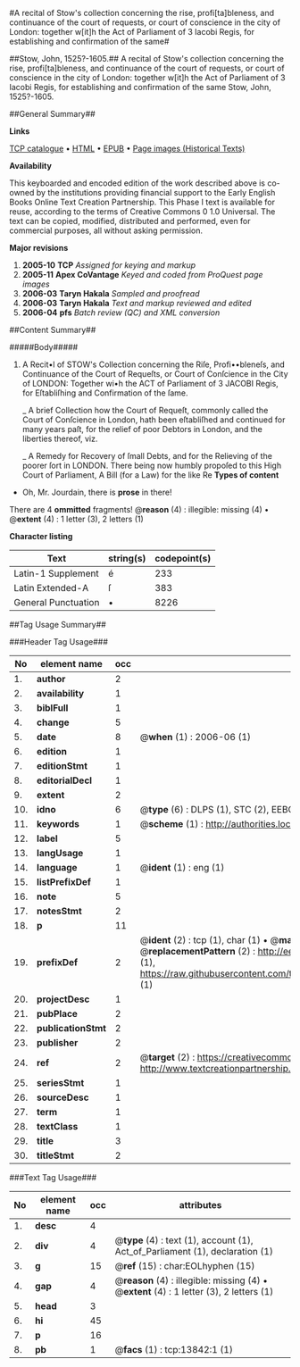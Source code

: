 #A recital of Stow's collection concerning the rise, profi[ta]bleness, and continuance of the court of requests, or court of conscience in the city of London: together w[it]h the Act of Parliament of 3 Iacobi Regis, for establishing and confirmation of the same#

##Stow, John, 1525?-1605.##
A recital of Stow's collection concerning the rise, profi[ta]bleness, and continuance of the court of requests, or court of conscience in the city of London: together w[it]h the Act of Parliament of 3 Iacobi Regis, for establishing and confirmation of the same
Stow, John, 1525?-1605.

##General Summary##

**Links**

[TCP catalogue](http://www.ota.ox.ac.uk/tcp/)  • 
[HTML](http://tei.it.ox.ac.uk/tcp/Texts-HTML/free/A13/A13054.html)  • 
[EPUB](http://tei.it.ox.ac.uk/tcp/Texts-EPUB/free/A13/A13054.epub) • 
[Page images (Historical Texts)](https://data.historicaltexts.jisc.ac.uk/view?pubId=eebo-99848729e&pageId=eebo-99848729e-13842-1)

**Availability**

This keyboarded and encoded edition of the
	       work described above is co-owned by the institutions
	       providing financial support to the Early English Books
	       Online Text Creation Partnership. This Phase I text is
	       available for reuse, according to the terms of Creative
	       Commons 0 1.0 Universal. The text can be copied,
	       modified, distributed and performed, even for
	       commercial purposes, all without asking permission.

**Major revisions**

1. __2005-10__ __TCP__ *Assigned for keying and markup*
1. __2005-11__ __Apex CoVantage__ *Keyed and coded from ProQuest page images*
1. __2006-03__ __Taryn Hakala__ *Sampled and proofread*
1. __2006-03__ __Taryn Hakala__ *Text and markup reviewed and edited*
1. __2006-04__ __pfs__ *Batch review (QC) and XML conversion*

##Content Summary##

#####Body#####

1. A Recit•l of STOW's Collection concerning the Riſe, Profi••bleneſs, and Continuance of the Court of Requeſts, or Court of Conſcience in the City of LONDON: Together wi•h the ACT of Parliament of 3 JACOBI Regis, for Eſtabliſhing and Confirmation of the ſame.

    _ A brief Collection how the Court of Requeſt, commonly called the Court of Conſcience in London, hath been eſtabliſhed and continued for many years paſt, for the relief of poor Debtors in London, and the liberties thereof, viz.

    _ A Remedy for Recovery of ſmall Debts, and for the Relieving of the poorer ſort in LONDON.
There being now humbly propoſed to this High Court of Parliament, A Bill (for a Law) for the like Re
**Types of content**

  * Oh, Mr. Jourdain, there is **prose** in there!

There are 4 **ommitted** fragments! 
 @__reason__ (4) : illegible: missing (4)  •  @__extent__ (4) : 1 letter (3), 2 letters (1)

**Character listing**


|Text|string(s)|codepoint(s)|
|---|---|---|
|Latin-1 Supplement|é|233|
|Latin Extended-A|ſ|383|
|General Punctuation|•|8226|

##Tag Usage Summary##

###Header Tag Usage###

|No|element name|occ|attributes|
|---|---|---|---|
|1.|__author__|2||
|2.|__availability__|1||
|3.|__biblFull__|1||
|4.|__change__|5||
|5.|__date__|8| @__when__ (1) : 2006-06 (1)|
|6.|__edition__|1||
|7.|__editionStmt__|1||
|8.|__editorialDecl__|1||
|9.|__extent__|2||
|10.|__idno__|6| @__type__ (6) : DLPS (1), STC (2), EEBO-CITATION (1), PROQUEST (1), VID (1)|
|11.|__keywords__|1| @__scheme__ (1) : http://authorities.loc.gov/ (1)|
|12.|__label__|5||
|13.|__langUsage__|1||
|14.|__language__|1| @__ident__ (1) : eng (1)|
|15.|__listPrefixDef__|1||
|16.|__note__|5||
|17.|__notesStmt__|2||
|18.|__p__|11||
|19.|__prefixDef__|2| @__ident__ (2) : tcp (1), char (1)  •  @__matchPattern__ (2) : ([0-9\-]+):([0-9IVX]+) (1), (.+) (1)  •  @__replacementPattern__ (2) : http://eebo.chadwyck.com/downloadtiff?vid=$1&page=$2 (1), https://raw.githubusercontent.com/textcreationpartnership/Texts/master/tcpchars.xml#$1 (1)|
|20.|__projectDesc__|1||
|21.|__pubPlace__|2||
|22.|__publicationStmt__|2||
|23.|__publisher__|2||
|24.|__ref__|2| @__target__ (2) : https://creativecommons.org/publicdomain/zero/1.0/ (1), http://www.textcreationpartnership.org/docs/. (1)|
|25.|__seriesStmt__|1||
|26.|__sourceDesc__|1||
|27.|__term__|1||
|28.|__textClass__|1||
|29.|__title__|3||
|30.|__titleStmt__|2||


###Text Tag Usage###

|No|element name|occ|attributes|
|---|---|---|---|
|1.|__desc__|4||
|2.|__div__|4| @__type__ (4) : text (1), account (1), Act_of_Parliament (1), declaration (1)|
|3.|__g__|15| @__ref__ (15) : char:EOLhyphen (15)|
|4.|__gap__|4| @__reason__ (4) : illegible: missing (4)  •  @__extent__ (4) : 1 letter (3), 2 letters (1)|
|5.|__head__|3||
|6.|__hi__|45||
|7.|__p__|16||
|8.|__pb__|1| @__facs__ (1) : tcp:13842:1 (1)|
